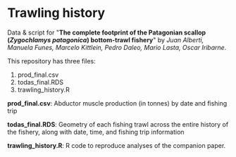 # Trawling history

Data & script for "**The complete footprint of the Patagonian scallop (*Zygochlamys patagonica*) bottom-trawl fishery**" by *Juan Alberti, Manuela Funes, Marcelo Kittlein, Pedro Daleo, Mario Lasta, Oscar Iribarne*.

This repository has three files:

1. prod_final.csv
2. todas_final.RDS
3. trawling_history.R

**prod_final.csv**: Abductor muscle production (in tonnes) by date and fishing trip

**todas_final.RDS**: Geometry of each fishing trawl across the entire history of the fishery, along with date, time, and fishing trip information

**trawling_history.R**: R code to reproduce analyses of the companion paper.
